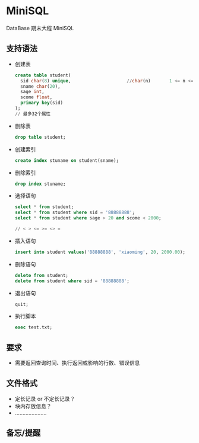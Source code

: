 # MiniSQL

DataBase 期末大程 MiniSQL

## 支持语法

- 创建表

  ```sql
  create table student(
    sid char(8) unique,                     //char(n)       1 <= n <= 255
    sname char(20),
    sage int,
    scome float,
    primary key(sid)
  );
  // 最多32个属性
  ```

  

- 删除表

  ```sql
  drop table student;
  ```

  

- 创建索引

  ```sql
  create index stuname on student(sname);
  ```

  

- 删除索引

  ```sql
  drop index stuname;
  ```

  

- 选择语句

  ```sql
  select * from	student;
  select * from student where sid = '88888888';
  select * from student where sage > 20 and scome < 2000;
  
  // < > <= >= <> = 
  ```

  

- 插入语句

  ```sql
  insert into student values('88888888', 'xiaoming', 20, 2000.00);
  ```

  

- 删除语句

  ```sql
  delete from student;
  delete from student where sid = '88888888';
  ```

  

- 退出语句

  ```sql
  quit;
  ```

  

- 执行脚本

  ```sql
  exec test.txt;
  ```

  

## 要求

- 需要返回查询时间、执行返回或影响的行数、错误信息

## 文件格式

- 定长记录 or 不定长记录？
- 块内存放信息？
- ………………...

## 备忘/提醒